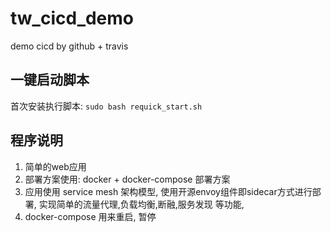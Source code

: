 # tw_cicd_demo
demo cicd by github + travis


## 一键启动脚本

首次安装执行脚本: `sudo bash requick_start.sh`


## 程序说明

1. 简单的web应用
2. 部署方案使用: docker + docker-compose 部署方案
3. 应用使用 service mesh 架构模型, 使用开源envoy组件即sidecar方式进行部署, 实现简单的流量代理,负载均衡,断融,服务发现 等功能, 
4. docker-compose 用来重启, 暂停
